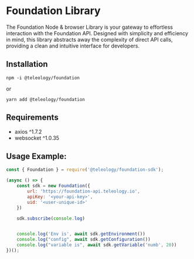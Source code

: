 # Foundation Library
The Foundation Node & browser Library is your gateway to effortless interaction with the Foundation API. Designed with simplicity and efficiency in mind, this library abstracts away the complexity of direct API calls, providing a clean and intuitive interface for developers.

## Installation

```
npm -i @teleology/foundation
```

or 

```
yarn add @teleology/foundation
```

## Requirements
- axios ^1.7.2
- websocket ^1.0.35

## Usage Example:
```javascript
const { Foundation } = require('@teleology/foundation-sdk');

(async () => {
    const sdk = new Foundation({
        url: 'https://foundation-api.teleology.io',
        apiKey: '<your-api-key>',
        uid: '<user-unique-id>'
    })

    sdk.subscribe(console.log)


    console.log('Env is', await sdk.getEnvironment())
    console.log("config", await sdk.getConfiguration())
    console.log("variable is", await sdk.getVariable('numb', 20))
})();
```